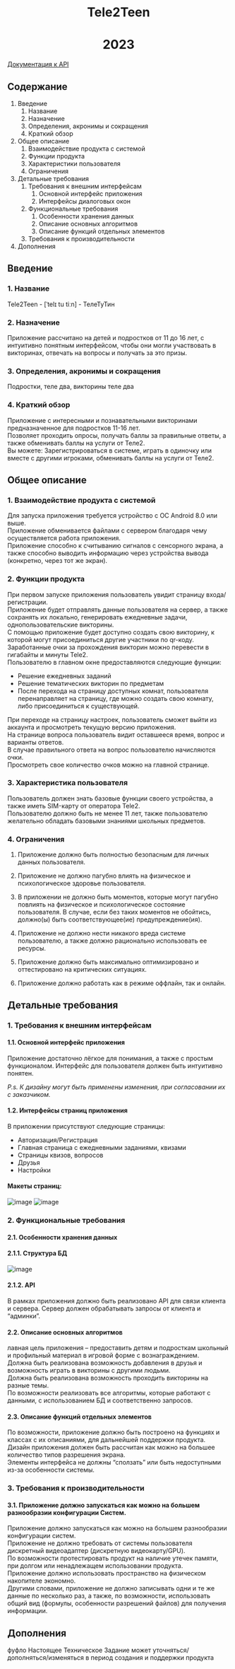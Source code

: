 <h1 align="center">Tele2Teen</h1>
<h1 align="center">2023</h1>

[Документация к API](docs/APIDOCS.md)

## Содержание

1. Введение
   1. Название
   1. Назначение
   1. Определения, акронимы и сокращения
   1. Краткий обзор
1. Общее описание
   1. Взаимодействие продукта с системой
   1. Функции продукта
   1. Характеристики пользователя
   1. Ограничения
1. Детальные требования
   1. Требования к внешним интерфейсам
      1. Основной интерфейс приложения
      1. Интерфейсы диалоговых окон
   1. Функциональные требования
      1. Особенности хранения данных
      1. Описание основных алгоритмов
      1. Описание функций отдельных элементов
   1. Требования к производительности
1. Дополнения



## Введение

### 1. Название

Tele2Teen - [ˈtelɪ tu tiːn] - ТелеТуТин

### 2. Назначение

Приложение рассчитано на детей и подростков от 11 до 16 лет, с интуитивно понятным интерфейсом, чтобы они могли участвовать в викторинах, отвечать на вопросы и получать за это призы.

### 3. Определения, акронимы и сокращения

Подростки, теле два, викторины теле два

### 4. Краткий обзор

Приложение с интересными и познавательными викторинами предназначенное для подростков 11-16 лет. <br>
Позволяет проходить опросы, получать баллы за правильные ответы, а также обменивать баллы на услуги от Теле2.<br>
Вы можете: Зарегистрироваться в системе, играть в одиночку или вместе с другими игроками, обменивать баллы на услуги от Теле2.

## Общее описание

### 1. Взаимодействие продукта с системой

Для запуска приложения требуется устройство с ОС Android 8.0 или выше.<br>
Приложение обменивается файлами с сервером благодаря чему осуществляется работа приложения.<br>
Приложение способно к считыванию сигналов с сенсорного экрана, а также способно выводить информацию через устройства вывода (конкретно, через тот же экран).

### 2. Функции продукта

При первом запуске приложения пользователь увидит страницу входа/регистрации. <br>
Приложение будет отправлять данные пользователя на сервер, а также сохранять их локально, генерировать ежедневные задачи, однопользовательские викторины.<br> С помощью приложение будет доступно создать свою викторину, к которой могут присоединиться другие участники по qr-коду. Заработанные очки за прохождения викторин можно перевести в гигабайты и минуты Tele2.<br>
Пользователю в главном окне предоставляются следующие функции:
- Решение ежедневных заданий
- Решение тематических викторин по предметам
- После перехода на страницу доступных комнат, пользователя перенаправляет на страницу, где можно создать свою комнату, либо присоединиться к существующей.<br>

При переходе на страницу настроек, пользователь сможет выйти из аккаунта и просмотреть текущую версию приложения.<br>
На странице вопроса пользователь видит оставшееся время, вопрос и варианты ответов.<br>
В случае правильного ответа на вопрос пользователю начисляются очки.<br>
Просмотреть свое количество очков можно на главной странице.


### 3. Характеристика пользователя

Пользователь должен знать базовые функции своего устройства, а также иметь SIM-карту от оператора Tele2. <br>
Пользователю должно быть не менее 11 лет, также пользователю желательно обладать базовыми знаниями школьных предметов.

### 4. Ограничения
1. Приложение должно быть полностью безопасным для личных данных пользователя.
1. Приложение не должно пагубно влиять на физическое и психологическое здоровье пользователя.
1. В приложении не должно быть моментов, которые могут пагубно повлиять на физическое и психологическое состояние пользователя. В случае, если без таких моментов не обойтись, должно(ы) быть соответствующее(ие) предупреждение(ия).
1. Приложение не должно нести никакого вреда системе пользователю, а также должно рационально использовать ее ресурсы.
1. Приложение должно быть максимально оптимизировано и оттестировано на критических ситуациях.

1. Приложение должно работать как в режиме оффлайн, так и онлайн.

## Детальные требования

### 1. Требования к внешним интерфейсам
#### 1.1. Основной интерфейс приложения

Приложение достаточно лёгкое для понимания, а также с простым функционалом. Интерфейс для пользователя должен быть интуитивно понятен.

_P.s. К дизайну могут быть применены изменения, при согласовании их с заказчиком._


#### 1.2. Интерфейсы страниц приложения
В приложении присутствуют следующие страницы:
- Авторизация/Регистрация
- Главная страница с ежедневными заданиями, квизами
- Страницы квизов, вопросов
- Друзья
- Настройки



#### Макеты страниц:
![image](https://user-images.githubusercontent.com/69642892/233552136-9d0d5520-b22f-4950-b7df-94e838392a9d.png)
![image](https://user-images.githubusercontent.com/69642892/233552142-0616c648-c6fe-4298-9c98-2078c9077a7f.png)


### 2. Функциональные требования
#### 2.1. Особенности хранения данных
#### 2.1.1. Структура БД

![image](https://user-images.githubusercontent.com/69642892/233552033-35c440a8-d0ce-4b21-ab92-471b0b7bfd36.png)

#### 2.1.2. API
В рамках приложения должно быть реализовано API для связи клиента и сервера. Сервер должен обрабатывать запросы от клиента и “админки”.

#### 2.2. Описание основных алгоритмов

лавная цель приложения – предоставить детям и подросткам школьный и профильный материал в игровой форме с вознаграждением.	<br>
Должна быть реализована возможность добавления в друзья и возможность играть в викторины с другими людьми.<br>
Должна быть реализована возможность проходить викторины на разные темы.<br>
По возможности реализовать все алгоритмы, которые работают с данными, с использованием БД и соответственно запросов.	


#### 2.3. Описание функций отдельных элементов

По возможности, приложение должно быть построено на функциях и классах с их описаниями, для дальнейшей поддержки продукта.<br>
Дизайн приложения должен быть рассчитан как можно на большее количество типов разрешения экрана.<br>
Элементы интерфейса не должны “сползать” или быть недоступными из-за особенности системы.

### 3. Требования к производительности

#### 3.1. Приложение должно запускаться как можно на большем разнообразии конфигурации Систем.

Приложение должно запускаться как можно на большем разнообразии конфигурации систем. <br>
Приложение не должно требовать от системы пользователя дискретный видеоадаптер (дискретную видеокарту/GPU). <br>
По возможности протестировать продукт на наличие утечек памяти, при долгом или ненадлежащем использовании продукта. <br>
Приложение должно использовать пространство на физическом накопителе экономно.<br>
Другими словами, приложение не должно записывать одни и те же данные по несколько раз, а также, по возможности, использовать общий вид (формулы, особенности разрешений файлов) для получения информации.

## Дополнения
фуфло
Настоящее Техническое Задание может уточняться/дополняться/изменяться в период создания и поддержки продукта
